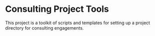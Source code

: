 
# Consulting Project Tools

This project is a toolkit of scripts and templates for setting up a project directory for consulting engagements.




	
	
	
